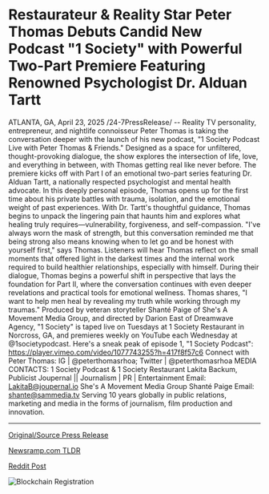# Restaurateur & Reality Star Peter Thomas Debuts Candid New Podcast "1 Society" with Powerful Two-Part Premiere Featuring Renowned Psychologist Dr. Alduan Tartt

ATLANTA, GA, April 23, 2025 /24-7PressRelease/ -- Reality TV personality, entrepreneur, and nightlife connoisseur Peter Thomas is taking the conversation deeper with the launch of his new podcast, "1 Society Podcast Live with Peter Thomas & Friends." Designed as a space for unfiltered, thought-provoking dialogue, the show explores the intersection of life, love, and everything in between, with Thomas getting real like never before.  The premiere kicks off with Part I of an emotional two-part series featuring Dr. Alduan Tartt, a nationally respected psychologist and mental health advocate. In this deeply personal episode, Thomas opens up for the first time about his private battles with trauma, isolation, and the emotional weight of past experiences. With Dr. Tartt's thoughtful guidance, Thomas begins to unpack the lingering pain that haunts him and explores what healing truly requires—vulnerability, forgiveness, and self-compassion.  "I've always worn the mask of strength, but this conversation reminded me that being strong also means knowing when to let go and be honest with yourself first," says Thomas.   Listeners will hear Thomas reflect on the small moments that offered light in the darkest times and the internal work required to build healthier relationships, especially with himself. During their dialogue, Thomas begins a powerful shift in perspective that lays the foundation for Part II, where the conversation continues with even deeper revelations and practical tools for emotional wellness.  Thomas shares, "I want to help men heal by revealing my truth while working through my traumas."   Produced by veteran storyteller Shanté Paige of She's A Movement Media Group, and directed by Darion East of Dreamwave Agency, "1 Society" is taped live on Tuesdays at 1 Society Restaurant in Norcross, GA, and premieres weekly on YouTube each Wednesday at @1societypodcast.  Here's a sneak peak of episode 1, "1 Society Podcast": https://player.vimeo.com/video/1077743255?h=417f8f57c6  Connect with Peter Thomas: IG | @peterthomasrhoa; Twitter | @peterthomasrhoa  MEDIA CONTACTS:   1 Society Podcast & 1 Society Restaurant Lakita Backum, Publicist Joupernal || Journalism | PR | Entertainment Email: LakitaB@joupernal.io  She's A Movement Media Group Shanté Paige Email: shante@sammedia.tv  Serving 10 years globally in public relations, marketing and media in the forms of journalism, film production and innovation. 

---

[Original/Source Press Release](https://www.24-7pressrelease.com/press-release/522127/restaurateur-reality-star-peter-thomas-debuts-candid-new-podcast-1-society-with-powerful-two-part-premiere-featuring-renowned-psychologist-dr-alduan-tartt)
                    

[Newsramp.com TLDR](https://newsramp.com/curated-news/reality-tv-personality-peter-thomas-launches-emotional-podcast-with-dr-alduan-tartt/a0fe8a813f3541fc694103af985326bf) 

 



[Reddit Post](https://www.reddit.com/r/Lifestyle_Culture/comments/1k7anjl/reality_tv_personality_peter_thomas_launches/) 



![Blockchain Registration](https://cdn.newsramp.app/24-7PressRelease/qrcode/254/25/rushyXNe.webp)
